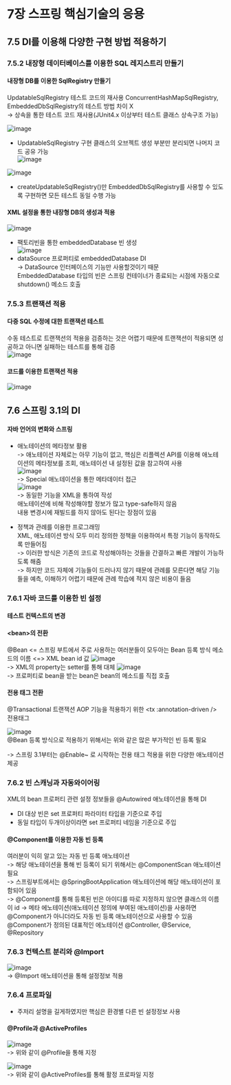 # 7장 스프링 핵심기술의 응용

## 7.5 DI를 이용해 다양한 구현 방법 적용하기

### 7.5.2 내장형 데이터베이스를 이용한 SQL 레지스트리 만들기

#### 내장형 DB를 이용한 SqlRegistry 만들기

UpdatableSqlRegistry 테스트 코드의 재사용
ConcurrentHashMapSqlRegistry, EmbeddedDbSqlRegistry의 테스트 방법 차이 X  
-> 상속을 통한 테스트 코드 재사용(JUnit4.x 이상부터 테스트 클래스 상속구조 가능)

![image](https://user-images.githubusercontent.com/18495291/235968155-9dddc177-bbcd-4228-ab48-2f139b4c5b42.png)  
- UpdatableSqlRegistry 구현 클래스의 오브젝트 생성 부분만 분리되면 나머지 코드 공유 가능  
![image](https://user-images.githubusercontent.com/18495291/235968255-21d552ac-8af1-4d3e-8805-5c0bb60c3ab8.png) 

![image](https://user-images.githubusercontent.com/18495291/235969785-ff65e484-4192-4425-af66-94df31aeb458.png)
- createUpdatableSqlRegistry()만 EmbeddedDbSqlRegistry를 사용할 수 있도록 구현하면 모든 테스트 동일 수행 가능  

#### XML 설정을 통한 내장형 DB의 생성과 적용

![image](https://user-images.githubusercontent.com/18495291/235971080-156a66f3-3521-4b13-a6b3-31ca9cdd4669.png)
- 팩토리빈을 통한 embeddedDatabase 빈 생성  
![image](https://user-images.githubusercontent.com/18495291/235971312-fd315b1a-a790-4491-b0a3-6de7d96cc095.png)
- dataSource 프로퍼티로 embeddedDatabase DI  
-> DataSource 인터페이스의 기능만 사용할것이기 때문  
EmbeddedDatabase 타입의 빈은 스프링 컨테이너가 종료되는 시점에 자동으로 shutdown() 메소드 호출  

### 7.5.3 트랜잭션 적용  
#### 다중 SQL 수정에 대한 트랜잭션 테스트
수동 테스트로 트랜잭션의 적용을 검증하는 것은 어렵기 때문에 트랜잭션이 적용되면 성공하고 아니면 실패하는 테스트를 통해 검증  
![image](https://user-images.githubusercontent.com/18495291/236244280-f93d69a0-edc5-4419-bc10-5503cce45d70.png)

#### 코드를 이용한 트랜잭션 적용
![image](https://user-images.githubusercontent.com/18495291/236244775-d9e1a620-456f-4234-a4df-ce7867ade29a.png)

## 7.6 스프링 3.1의 DI
#### 자바 언어의 변화와 스프링
- 애노테이션의 메타정보 활용  
-> 애노테이션 자체로는 아무 기능이 없고, 핵심은 리플렉션 API를 이용해 애노테이션의 메타정보를 조회, 애노테이션 내 설정된 값을 참고하여 사용  
![image](https://user-images.githubusercontent.com/18495291/236248825-16e98115-3d80-4aba-ba1c-57c9a5d8f932.png)  
-> Special 애노테이션을 통한 메타데이터 접근  
![image](https://user-images.githubusercontent.com/18495291/236249000-65d27c5a-855b-4e32-a3db-b6632297bdb9.png)  
-> 동일한 기능을 XML을 통하여 작성  
애노테이션에 비해 작성해야할 정보가 많고 type-safe하지 않음  
내용 변경시에 재빌드를 하지 않아도 된다는 장점이 있음  

- 정책과 관례를 이용한 프로그래밍  
XML, 애노테이션 방식 모두 미리 정의한 정책을 이용하여서 특정 기능이 동작하도록 만들어짐  
-> 이러한 방식은 기존의 코드로 작성해야하는 것들을 간결하고 빠른 개발이 가능하도록 해줌  
-> 하지만 코드 자체에 기능들이 드러나지 않기 때문에 관례를 모른다면 해당 기능들을 예측, 이해하기 어렵기 때문에 관례 학습에 적지 않은 비용이 들음  

### 7.6.1 자바 코드를 이용한 빈 설정  
#### 테스트 컨텍스트의 변경 
#### \<bean\>의 전환  
@Bean <= 스프링 부트에서 주로 사용하는 여러분들이 모두아는 Bean 등록 방식 
메소드의 이름 <=> XML bean id 값
![image](https://user-images.githubusercontent.com/18495291/236257654-546d4a16-7d31-494a-80e2-712dc1651a09.png)  
-> XML의 property는 setter를 통해 대체
![image](https://user-images.githubusercontent.com/18495291/236258636-2fce5e60-aa1d-44d6-b001-1e75a981d5c2.png)  
-> 프로퍼티로 bean을 받는 bean은 bean의 메소드를 직접 호출 

#### 전용 태그 전환  
@Transactional 트랜잭션 AOP 기능을 적용하기 위한 \<tx :annotation-driven \/\> 전용태그

![image](https://user-images.githubusercontent.com/18495291/236266844-b9929d09-34d0-4562-8c2d-788d4c30c13b.png)  
@Bean 등록 방식으로 적용하기 위해서는 위와 같은 많은 부가적인 빈 등록 필요  

-> 스프링 3.1부터는 @Enable~ 로 시작하는 전용 태그 적용을 위한 다양한 애노테이션 제공

### 7.6.2 빈 스캐닝과 자동와이어링  
XML의 bean 프로퍼티 관련 설정 정보들을 @Autowired 애노테이션을 통해 DI  
- DI 대상 빈은 set 프로퍼티 파라미터 타입을 기준으로 주입
- 동일 타입이 두개이상이라면 set 프로퍼티 네임을 기준으로 주입

#### @Component를 이용한 자동 빈 등록  
여러분이 익히 알고 있는 자동 빈 등록 애노테이션  
-> 해당 애노테이션을 통해 빈 등록이 되기 위해서는 @ComponentScan 애노테이션 필요  
-> 스프링부트에서는 @SpringBootApplication 애노테이션에 해당 애노테이션이 포함되어 있음  
-> @Component를 통해 등록된 빈은 아이디를 따로 지정하지 않으면 클래스의 이름이 id
-> 메타 에노테이션(애노테이션 정의에 부여된 애노테이션)을 사용하면 @Component가 아니더라도 자동 빈 등록 애노테이션으로 사용할 수 있음 @Component가 정의된 대표적인 에노테이션 @Controller, @Service, @Repository  

### 7.6.3 컨텍스트 분리와 @Import  
![image](https://user-images.githubusercontent.com/18495291/236267721-c4ee3fb0-1980-4177-aef0-f0345f770b09.png)  
-> @Import 애노테이션을 통해 설정정보 적용  

### 7.6.4 프로파일  
- 주저리 설명을 길게하였지만 핵심은 환경별 다른 빈 설정정보 사용  
#### @Profile과 @ActiveProfiles

![image](https://user-images.githubusercontent.com/18495291/236269952-fc2c0cdf-4aac-4336-801b-a6ebb44814d7.png)  
-> 위와 같이 @Profile을 통해 지정

![image](https://user-images.githubusercontent.com/18495291/236270068-dd118e37-0972-42db-acdc-8f7a33a0c296.png)  
-> 위와 같이 @ActiveProfiles를 통해 활정 프로파일 지정  
